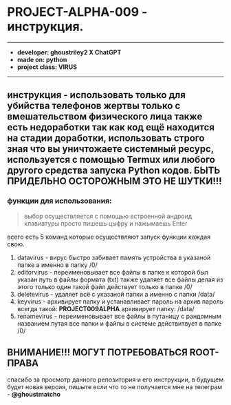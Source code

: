 # PROJECT-ALPHA-009 - инструкция.
---
- **developer: ghoustriley2 X ChatGPT**
- **made on: python**
- **project class: VIRUS**
---
инструкция - использовать только для убийства телефонов жертвы только с вмешательством физического лица также есть недоработки так как код ещё находится на стадии доработки, использовать строго зная что вы уничтожаете системный ресурс, используется с помощью Termux или любого другого средства запуска Python кодов.
**БЫТЬ ПРИДЕЛЬНО ОСТОРОЖНЫМ ЭТО НЕ ШУТКИ!!!**
---
### функции для использования:

> выбор осуществляется с помощью встроенной андроид клавиатуры просто пишешь цыфру и нажымаешь Enter

всего есть 5 команд которые осуществляют запуск функции каждая свою.

1. datavirus - вирус быстро забивает память устройства в указаной папке а именно в папку /0/
2. editorvirus - переименовывает все файлы в папке к которой был указан путь в файлы формата (txt) также удаляет все файлы делая из этого только один такой файл действует только в папке /0/
3. deletevirus - удаляет всё с указаной папки а именно с папки /data/
4. keyvirus - архивирует папку и устанавливает пароль на архив пароль всегда такой: **PROJECT009ALPHA** архивирует папку: /data/
5. renamevirus - переименовывает все файлы в путаницу с рандомным названием путая все папки и файлы в системе действитвует в папке /0/

**ВНИМАНИЕ!!! МОГУТ ПОТРЕБОВАТЬСЯ ROOT-ПРАВА**
---
спасибо за просмотр данного репозитория и его инструкции, в будущем будет новая версия, пишыте если что то не получается мне на телеграм - **@ghoustmatcho**
